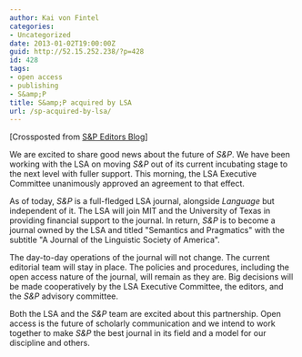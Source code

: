 ```yaml
---
author: Kai von Fintel
categories:
- Uncategorized
date: 2013-01-02T19:00:00Z
guid: http://52.15.252.238/?p=428
id: 428
tags:
- open access
- publishing
- S&amp;P
title: S&amp;P acquired by LSA
url: /sp-acquired-by-lsa/
---
```


[Crossposted from [S&P Editors Blog](http://blog.semprag.org)]

We are excited to share good news about the future of *S&P*. We have
been working with the LSA on moving *S&P* out of its current incubating
stage to the next level with fuller support. This morning, the LSA
Executive Committee unanimously approved an agreement to that effect.

As of today, *S&P* is a full-fledged LSA journal, alongside *Language*
but independent of it. The LSA will join MIT and the University of Texas
in providing financial support to the journal. In return, *S&P* is to
become a journal owned by the LSA and titled "Semantics and Pragmatics"
with the subtitle "A Journal of the Linguistic Society of America".

The day-to-day operations of the journal will not change. The current
editorial team will stay in place. The policies and procedures,
including the open access nature of the journal, will remain as they
are. Big decisions will be made cooperatively by the LSA Executive
Committee, the editors, and the *S&P* advisory committee.

Both the LSA and the *S&P* team are excited about this partnership. Open
access is the future of scholarly communication and we intend to work
together to make *S&P* the best journal in its field and a model for our
discipline and others. 

